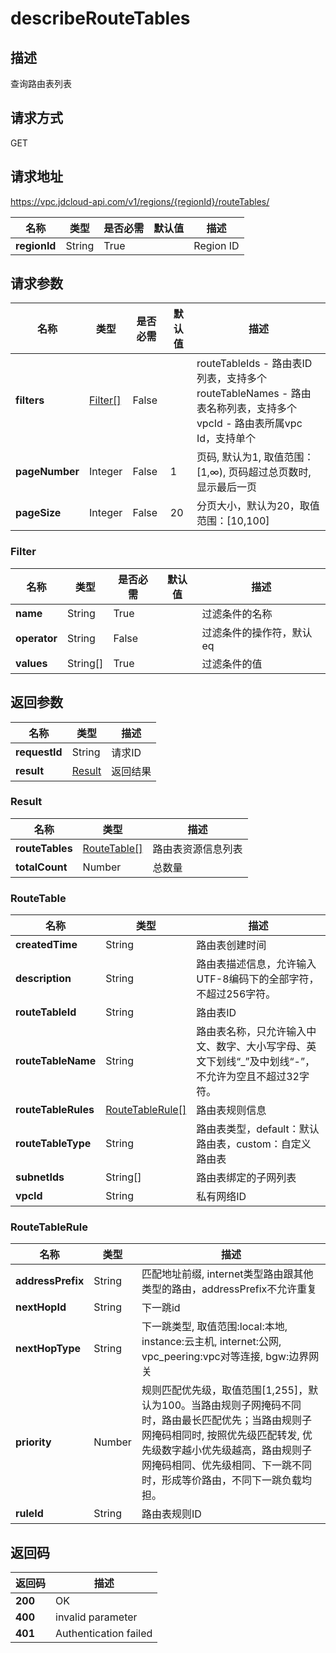 # describeRouteTables


## 描述
查询路由表列表

## 请求方式
GET

## 请求地址
https://vpc.jdcloud-api.com/v1/regions/{regionId}/routeTables/

|名称|类型|是否必需|默认值|描述|
|---|---|---|---|---|
|**regionId**|String|True||Region ID|

## 请求参数
|名称|类型|是否必需|默认值|描述|
|---|---|---|---|---|
|**filters**|[Filter[]](##Filter)|False||routeTableIds - 路由表ID列表，支持多个<br>routeTableNames - 路由表名称列表，支持多个<br>vpcId	- 路由表所属vpc Id，支持单个<br>|
|**pageNumber**|Integer|False|1|页码, 默认为1, 取值范围：[1,∞), 页码超过总页数时, 显示最后一页|
|**pageSize**|Integer|False|20|分页大小，默认为20，取值范围：[10,100]|

### <a name="Filter">Filter</a>
|名称|类型|是否必需|默认值|描述|
|---|---|---|---|---|
|**name**|String|True||过滤条件的名称|
|**operator**|String|False||过滤条件的操作符，默认eq|
|**values**|String[]|True||过滤条件的值|

## 返回参数
|名称|类型|描述|
|---|---|---|
|**requestId**|String|请求ID|
|**result**|[Result](##Result)|返回结果|


### <a name="Result">Result</a>
|名称|类型|描述|
|---|---|---|
|**routeTables**|[RouteTable[]](##RouteTable)|路由表资源信息列表|
|**totalCount**|Number|总数量|
### <a name="RouteTable">RouteTable</a>
|名称|类型|描述|
|---|---|---|
|**createdTime**|String|路由表创建时间|
|**description**|String|路由表描述信息，允许输入UTF-8编码下的全部字符，不超过256字符。|
|**routeTableId**|String|路由表ID|
|**routeTableName**|String|路由表名称，只允许输入中文、数字、大小写字母、英文下划线“_”及中划线“-”，不允许为空且不超过32字符。|
|**routeTableRules**|[RouteTableRule[]](##RouteTableRule)|路由表规则信息|
|**routeTableType**|String|路由表类型，default：默认路由表，custom：自定义路由表|
|**subnetIds**|String[]|路由表绑定的子网列表|
|**vpcId**|String|私有网络ID|
### <a name="RouteTableRule">RouteTableRule</a>
|名称|类型|描述|
|---|---|---|
|**addressPrefix**|String|匹配地址前缀, internet类型路由跟其他类型的路由，addressPrefix不允许重复|
|**nextHopId**|String|下一跳id|
|**nextHopType**|String|下一跳类型, 取值范围:local:本地, instance:云主机, internet:公网, vpc_peering:vpc对等连接, bgw:边界网关|
|**priority**|Number|规则匹配优先级，取值范围[1,255]，默认为100。当路由规则子网掩码不同时，路由最长匹配优先；当路由规则子网掩码相同时, 按照优先级匹配转发, 优先级数字越小优先级越高，路由规则子网掩码相同、优先级相同、下一跳不同时，形成等价路由，不同下一跳负载均担。|
|**ruleId**|String|路由表规则ID|

## 返回码
|返回码|描述|
|---|---|
|**200**|OK|
|**400**|invalid parameter|
|**401**|Authentication failed|

